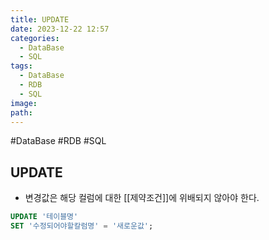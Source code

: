 ```yaml
---
title: UPDATE
date: 2023-12-22 12:57
categories:
  - DataBase
  - SQL
tags:
  - DataBase
  - RDB
  - SQL
image: 
path:
---
```

#DataBase #RDB #SQL 

## UPDATE
+ 변경값은 해당 컬럼에 대한 [[제약조건]]에 위배되지 않아야 한다.

```sql
UPDATE '테이블명'
SET '수정되어야할칼럼명' = '새로운값';
```
